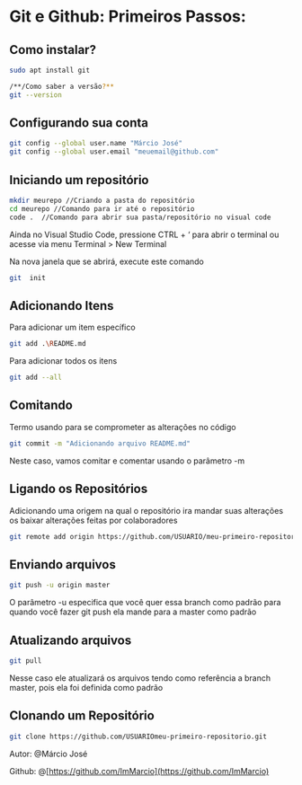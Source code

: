 # Git e Github: Primeiros Passos:

## Como instalar?

```bash
sudo apt install git

/**/Como saber a versão?**
git --version
```

## Configurando sua conta

```bash
git config --global user.name "Márcio José"
git config --global user.email "meuemail@github.com"
```

## Iniciando um repositório

```bash
mkdir meurepo //Criando a pasta do repositório
cd meurepo //Comando para ir até o repositório
code .  //Comando para abrir sua pasta/repositório no visual code
```

Ainda no Visual Studio Code, pressione CTRL + ‘ para abrir o terminal ou acesse via menu Terminal > New Terminal

Na nova janela que se abrirá, execute este comando

```bash
git  init
```

## Adicionando Itens

Para adicionar um item específico

```bash
git add .\README.md
```

Para adicionar todos os itens

```bash
git add --all
```

## Comitando

Termo usando para se comprometer as alterações no código

```bash
git commit -m "Adicionando arquivo README.md"
```

Neste caso, vamos comitar e comentar usando o parâmetro -m

## Ligando os Repositórios

Adicionando uma origem na qual o repositório ira mandar suas alterações os baixar alterações feitas por colaboradores 

```bash
git remote add origin https://github.com/USUARIO/meu-primeiro-repositorio.git
```

## Enviando arquivos

```bash
git push -u origin master
```

O parâmetro -u especifica que você quer essa branch como padrão para quando você fazer git push ela mande para a master como padrão

## Atualizando arquivos

```bash
git pull
```

Nesse caso ele atualizará os arquivos tendo como referência a branch master, pois ela foi definida como padrão

## Clonando um Repositório

```bash
git clone https://github.com/USUARIOmeu-primeiro-repositorio.git
```

Autor: @Márcio José 

Github: @[https://github.com/ImMarcio](https://github.com/ImMarcio)